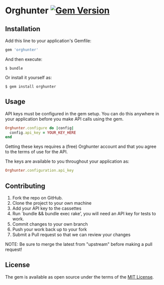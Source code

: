 # Orghunter [![Gem Version](https://badge.fury.io/rb/orghunter.svg)](https://badge.fury.io/rb/orghunter)

## Installation

Add this line to your application's Gemfile:

```ruby
gem 'orghunter'
```

And then execute:

    $ bundle

Or install it yourself as:

    $ gem install orghunter

## Usage

API keys must be configured in the gem setup. You can do this anywhere in your application before you make API calls using the gem.

```ruby
Orghunter.configure do |config|
  config.api_key = YOUR_KEY_HERE
end
```

Getting these keys requires a (free) Orghunter account and that you agree to the terms of use for the API.

The keys are available to you throughout your application as:

```ruby
Orghunter.configuration.api_key
```

## Contributing

1. Fork the repo on GitHub.
2. Clone the project to your own machine
3. Add your API key to the cassettes
4. Run `bundle && bundle exec rake', you will need an API key for tests to work.
5. Commit changes to your own branch
6. Push your work back up to your fork
7. Submit a Pull request so that we can review your changes

NOTE: Be sure to merge the latest from "upstream" before making a pull request!

## License

The gem is available as open source under the terms of the [MIT License](http://opensource.org/licenses/MIT).

